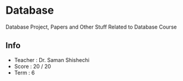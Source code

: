 # Database
Database Project, Papers and Other Stuff Related to Database Course

## Info
- Teacher : Dr. Saman Shishechi
- Score : 20 / 20
- Term : 6
